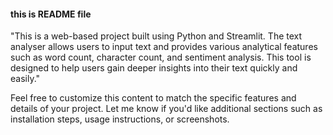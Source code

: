 #### this is README file 
"This is a web-based project built using Python and Streamlit. The text analyser allows users to input text and provides various analytical features such as word count, character count, and sentiment analysis. This tool is designed to help users gain deeper insights into their text quickly and easily."

Feel free to customize this content to match the specific features and details of your project. Let me know if you'd like additional sections such as installation steps, usage instructions, or screenshots.